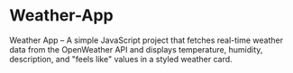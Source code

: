 # Weather-App
Weather App – A simple JavaScript project that fetches real-time weather data from the OpenWeather API and displays temperature, humidity, description, and "feels like" values in a styled weather card.
